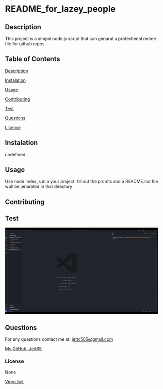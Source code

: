 # README_for_lazey_people


## Description

This project is a simpol node js script that can genarat a profeshenal redme file for github repos

## Table of Contents

[Description](#description)

[Instalation](#instalation)

[Usage](#usage)

[Contributing](#contributing)

[Test](#test)

[Questions](#questions)

[License](#license)

## Instalation

undefined

## Usage

Use node index.js in a your project, fill out the promts and a README.md file wull be jenarated in that directory

## Contributing



## Test

![Vido](./Assests/ezgif.com-gif-maker.gif)

## Questions

For any questions contact me at:
jettc505@gmail.com

[My GitHub: Jett65](https://github.com/Jett65)

### License

None

[Vireo link](https://github.com/Jett65/README_For_Lazey_People/blob/main/Assests/2022-11-17%2011-02-07.mkv)

